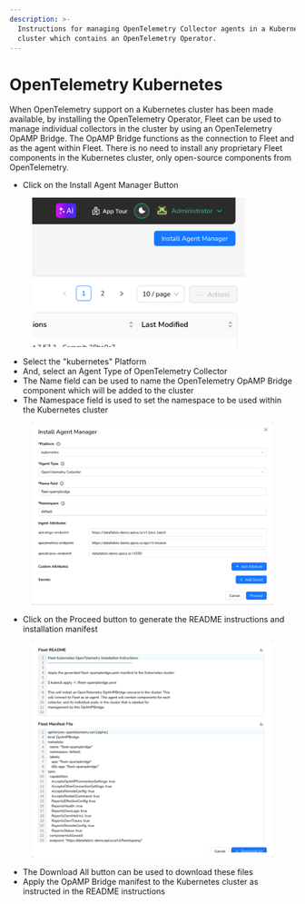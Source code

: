 ```yaml
---
description: >-
  Instructions for managing OpenTelemetry Collector agents in a Kubernetes
  cluster which contains an OpenTelemetry Operator.
---
```


# OpenTelemetry Kubernetes

When OpenTelemetry support on a Kubernetes cluster has been made available, by installing the OpenTelemetry Operator, Fleet can be used to manage individual collectors in the cluster by using an OpenTelemetry OpAMP Bridge. The OpAMP Bridge functions as the connection to Fleet and as the agent within Fleet. There is no need to install any proprietary Fleet components in the Kubernetes cluster, only open-source components from OpenTelemetry.

* Click on the Install Agent Manager Button

<figure><img src="../../.gitbook/assets/image (203).png" alt="" width="375"><figcaption></figcaption></figure>

* Select the "kubernetes" Platform
* And, select an Agent Type of OpenTelemetry Collector
* The Name field can be used to name the OpenTelemetry OpAMP Bridge component which will be added to the cluster
* The Namespace field is used to set the namespace to be used within the Kubernetes cluster

<figure><img src="../../.gitbook/assets/image (211).png" alt=""><figcaption></figcaption></figure>

* Click on the Proceed button to generate the README instructions and installation manifest

<figure><img src="../../.gitbook/assets/image (212).png" alt=""><figcaption></figcaption></figure>

* The Download All button can be used to download these files
* Apply the OpAMP Bridge manifest to the Kubernetes cluster as instructed in the README instructions
